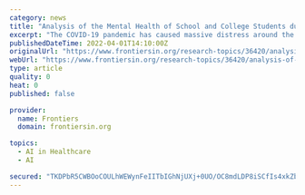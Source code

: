 ```yaml
---
category: news
title: "Analysis of the Mental Health of School and College Students during the Pandemic: Artificial Intelligence Techniques"
excerpt: "The COVID-19 pandemic has caused massive distress around the globe. The dataset on the influence of COVID-19 on children’s mental health is insufficient globally. The way we put ourselves together socially and in our everyday lives has changed dramatically."
publishedDateTime: 2022-04-01T14:10:00Z
originalUrl: "https://www.frontiersin.org/research-topics/36420/analysis-of-the-mental-health-of-school-and-college-students-during-the-pandemic-artificial-intellig"
webUrl: "https://www.frontiersin.org/research-topics/36420/analysis-of-the-mental-health-of-school-and-college-students-during-the-pandemic-artificial-intellig"
type: article
quality: 0
heat: 0
published: false

provider:
  name: Frontiers
  domain: frontiersin.org

topics:
  - AI in Healthcare
  - AI

secured: "TKDPbR5CWBOoCOULhWEWynFeIITbIGhNjUXj+0UO/OC8mdLDP8iSCfIs4xkZbjoWt/D8f7bYF5tgiPcYCDurmkz8oLcDXElFrYFfWOTRM4x23dRSTytokpDcelaAnL7TybGUk6kAKTUPDRJ09vY0PGwzeBTDxu0N1RICXVuQaRQdMSUH0wJOaMSL570ZXb3l2SWhv1CyjPcK5iE8V582wwxZ+B3EXrQJeVUlS0nSFkxX4fm0Xwg6EejAi0C9gEnHxnIu42C7KrRN71tjTyMGU7YBOWPQBjTCgQTsI9vAzQ0ske5o8z8YXevTv3TsRxBEYMwvAi45Zwhph5LajOwqcCXjNRj3MnavfdV/Vq+8D+4=;F65bbKWsR0Ns6mvoU4vE1g=="
---
```


